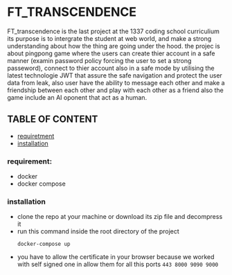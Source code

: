 # FT_TRANSCENDENCE
FT_transcendence is the last project at the 1337 coding school curriculium its purpose
is to intergrate the student at web world, and make a strong understanding about how 
the thing are going under the hood.
the projec is about pingpong game where the users can create thier account in a safe manner (examin password policy
forcing the user to set a strong passeword), connect to thier account also in a safe mode by utilising the latest technologie JWT 
that assure the safe navigation and protect the user data from leak, also user have the ability to message each other and make
a friendship between each other and play with each other as a friend 
also the game include an AI oponent that act as a human.
## TABLE OF CONTENT
- [requiretment](#requirement)
- [installation](#installation)
### requirement:
  - docker
  - docker compose
### installation
  - clone the repo at your machine or download its zip file and decompress it
  - run this command inside the root directory of the project
    ```
    docker-compose up
    ```
  - you have to allow the certificate in your browser because we worked with self signed one in allow them for all this ports
    `
    443 8000 9090 9000
    ` 
